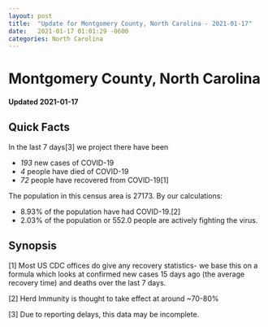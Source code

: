 ```yaml
---
layout: post
title:  "Update for Montgomery County, North Carolina - 2021-01-17"
date:   2021-01-17 01:01:29 -0600
categories: North Carolina
---
```


# Montgomery County, North Carolina
#### Updated 2021-01-17

## Quick Facts

In the last 7 days[3] we project there have been
- *193* new cases of COVID-19
- *4* people have died of COVID-19
- *72* people have recovered from COVID-19[1]

The population in this census area is 27173. By our calculations:
- 8.93% of the population have had COVID-19.[2]
- 2.03% of the population or 552.0 people are actively fighting the virus.

## Synopsis




[1] Most US CDC offices do give any recovery statistics- we base this on a formula which looks at confirmed new cases
15 days ago (the average recovery time) and deaths over the last 7 days.

[2] Herd Immunity is thought to take effect at around ~70-80%

[3] Due to reporting delays, this data may be incomplete.
 
    